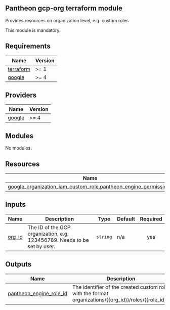 ## Pantheon gcp-org terraform module

Provides resources on organization level, e.g. custom roles

This module is mandatory.

## Requirements

| Name | Version |
|------|---------|
| <a name="requirement_terraform"></a> [terraform](#requirement\_terraform) | >= 1 |
| <a name="requirement_google"></a> [google](#requirement\_google) | >= 4 |

## Providers

| Name | Version |
|------|---------|
| <a name="provider_google"></a> [google](#provider\_google) | >= 4 |

## Modules

No modules.

## Resources

| Name | Type |
|------|------|
| [google_organization_iam_custom_role.pantheon_engine_permissions](https://registry.terraform.io/providers/hashicorp/google/latest/docs/resources/organization_iam_custom_role) | resource |

## Inputs

| Name | Description | Type | Default | Required |
|------|-------------|------|---------|:--------:|
| <a name="input_org_id"></a> [org\_id](#input\_org\_id) | The ID of the GCP organization, e.g. 123456789. Needs to be set by user. | `string` | n/a | yes |

## Outputs

| Name | Description |
|------|-------------|
| <a name="output_pantheon_engine_role_id"></a> [pantheon\_engine\_role\_id](#output\_pantheon\_engine\_role\_id) | The identifier of the created custom role with the format organizations/{{org\_id}}/roles/{{role\_id}}. |